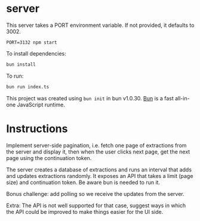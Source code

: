 # server

This server takes a PORT environment variable. If not provided, it defaults to 3002.

```shell
PORT=3132 npm start
```

To install dependencies:

```bash
bun install
```

To run:

```bash
bun run index.ts
```

This project was created using `bun init` in bun v1.0.30. [Bun](https://bun.sh) is a fast all-in-one JavaScript runtime.

# Instructions

Implement server-side pagination, i.e. fetch one page of extractions from the server and display it, then when the user clicks next page, get the next page using the continuation token.

The server creates a database of extractions and runs an interval that adds and updates extractions randomly. It exposes an API that takes a limit (page size) and continuation token. Be aware bun is needed to run it.

Bonus challenge: add polling so we receive the updates from the server.

Extra: The API is not well supported for that case, suggest ways in which the API could be improved to make things easier for the UI side.
